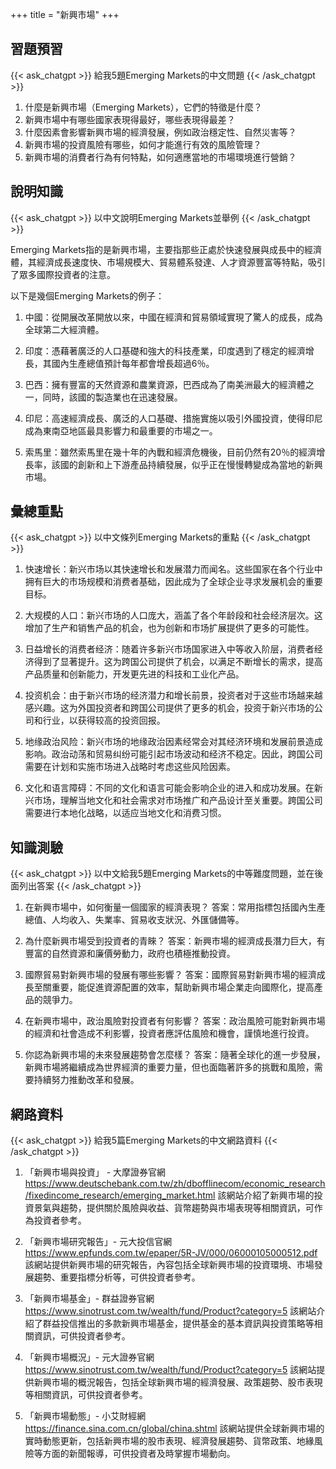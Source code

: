 +++
title = "新興市場"
+++
## 習題預習
{{< ask_chatgpt >}}
給我5題Emerging Markets的中文問題
{{< /ask_chatgpt >}}



1. 什麼是新興市場（Emerging Markets），它們的特徵是什麼？ 
2. 新興市場中有哪些國家表現得最好，哪些表現得最差？ 
3. 什麼因素會影響新興市場的經濟發展，例如政治穩定性、自然災害等？ 
4. 新興市場的投資風險有哪些，如何才能進行有效的風險管理？ 
5. 新興市場的消費者行為有何特點，如何適應當地的市場環境進行營銷？   

## 說明知識
{{< ask_chatgpt >}}
以中文說明Emerging Markets並舉例
{{< /ask_chatgpt >}}



Emerging Markets指的是新興市場，主要指那些正處於快速發展與成長中的經濟體，其經濟成長速度快、市場規模大、貿易體系發達、人才資源豐富等特點，吸引了眾多國際投資者的注意。

以下是幾個Emerging Markets的例子：

1. 中國：從開展改革開放以來，中國在經濟和貿易領域實現了驚人的成長，成為全球第二大經濟體。

2. 印度：憑藉著廣泛的人口基礎和強大的科技產業，印度遇到了穩定的經濟增長，其國內生產總值預計每年都會增長超過6％。

3. 巴西：擁有豐富的天然資源和農業資源，巴西成為了南美洲最大的經濟體之一，同時，該國的製造業也在迅速發展。

4. 印尼：高速經濟成長、廣泛的人口基礎、措施實施以吸引外國投資，使得印尼成為東南亞地區最具影響力和最重要的市場之一。

5. 索馬里：雖然索馬里在幾十年的內戰和經濟危機後，目前仍然有20％的經濟增長率，該國的創新和上下游產品持續發展，似乎正在慢慢轉變成為當地的新興市場。   

## 彙總重點
{{< ask_chatgpt >}}
以中文條列Emerging Markets的重點
{{< /ask_chatgpt >}}



1. 快速增长：新兴市场以其快速增长和发展潜力而闻名。这些国家在各个行业中拥有巨大的市场规模和消费者基础，因此成为了全球企业寻求发展机会的重要目标。

2. 大规模的人口：新兴市场的人口庞大，涵盖了各个年龄段和社会经济层次。这增加了生产和销售产品的机会，也为创新和市场扩展提供了更多的可能性。

3. 日益增长的消费者经济：随着许多新兴市场国家进入中等收入阶层，消费者经济得到了显著提升。这为跨国公司提供了机会，以满足不断增长的需求，提高产品质量和创新能力，开发更先进的科技和工业化产品。

4. 投资机会：由于新兴市场的经济潜力和增长前景，投资者对于这些市场越来越感兴趣。这为外国投资者和跨国公司提供了更多的机会，投资于新兴市场的公司和行业，以获得较高的投资回报。

5. 地缘政治风险：新兴市场的地缘政治因素经常会对其经济环境和发展前景造成影响。政治动荡和贸易纠纷可能引起市场波动和经济不稳定。因此，跨国公司需要在计划和实施市场进入战略时考虑这些风险因素。

6. 文化和语言障碍：不同的文化和语言可能会影响企业的进入和成功发展。在新兴市场，理解当地文化和社会需求对市场推广和产品设计至关重要。跨国公司需要进行本地化战略，以适应当地文化和消费习惯。   

## 知識測驗
{{< ask_chatgpt >}}
以中文給我5題Emerging Markets的中等難度問題，並在後面列出答案
{{< /ask_chatgpt >}}



1. 在新興市場中，如何衡量一個國家的經濟表現？
答案：常用指標包括國內生產總值、人均收入、失業率、貿易收支狀況、外匯儲備等。

2. 為什麼新興市場受到投資者的青睞？
答案：新興市場的經濟成長潛力巨大，有豐富的自然資源和廉價勞動力，政府也積極推動投資。

3. 國際貿易對新興市場的發展有哪些影響？
答案：國際貿易對新興市場的經濟成長至關重要，能促進資源配置的效率，幫助新興市場企業走向國際化，提高產品的競爭力。

4. 在新興市場中，政治風險對投資者有何影響？
答案：政治風險可能對新興市場的經濟和社會造成不利影響，投資者應評估風險和機會，謹慎地進行投資。

5. 你認為新興市場的未來發展趨勢會怎麼樣？
答案：隨著全球化的進一步發展，新興市場將繼續成為世界經濟的重要力量，但也面臨著許多的挑戰和風險，需要持續努力推動改革和發展。   

## 網路資料
{{< ask_chatgpt >}}
給我5篇Emerging Markets的中文網路資料
{{< /ask_chatgpt >}}



1. 「新興市場與投資」 - 大摩證券官網
https://www.deutschebank.com.tw/zh/dbofflinecom/economic_research/fixedincome_research/emerging_market.html
該網站介紹了新興市場的投資景氣與趨勢，提供關於風險與收益、貨幣趨勢與市場表現等相關資訊，可作為投資者參考。

2. 「新興市場研究報告」- 元大投信官網
https://www.epfunds.com.tw/epaper/5R-JV/000/06000105000512.pdf
該網站提供新興市場的研究報告，內容包括全球新興市場的投資環境、市場發展趨勢、重要指標分析等，可供投資者參考。

3. 「新興市場基金」- 群益證券官網
https://www.sinotrust.com.tw/wealth/fund/Product?category=5
該網站介紹了群益投信推出的多款新興市場基金，提供基金的基本資訊與投資策略等相關資訊，可供投資者參考。

4. 「新興市場概況」- 元大證券官網
https://www.sinotrust.com.tw/wealth/fund/Product?category=5
該網站提供新興市場的概況報告，包括全球新興市場的經濟發展、政策趨勢、股市表現等相關資訊，可供投資者參考。

5. 「新興市場動態」- 小艾財經網
https://finance.sina.com.cn/global/china.shtml
該網站提供全球新興市場的實時動態更新，包括新興市場的股市表現、經濟發展趨勢、貨幣政策、地緣風險等方面的新聞報導，可供投資者及時掌握市場動向。   


